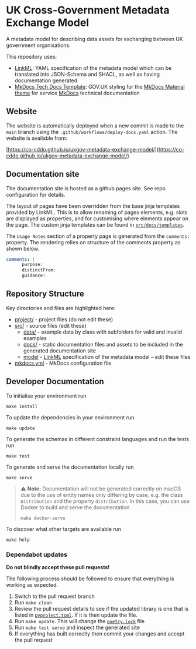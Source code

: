 # UK Cross-Government Metadata Exchange Model

A metadata model for describing data assets for exchanging between UK government organisations.

This repository uses:
- [LinkML](https://linkml.io/linkml/): YAML  specification of the metadata model which can be translated into JSON-Schema and SHACL, as well as having documentation generated
- [MkDocs Tech Docs Template](https://ministryofjustice.github.io/mkdocs-tech-docs-template/): GOV.UK styling for the [MkDocs Material theme](https://squidfunk.github.io/mkdocs-material/) for service [MkDocs](https://www.mkdocs.org/) technical documentation

## Website

The website is automatically deployed when a new commit is made to the `main` branch using the `.github/workflows/deploy-docs.yaml` action. The website is available from:

[https://co-cddo.github.io/ukgov-metadata-exchange-model/](https://co-cddo.github.io/ukgov-metadata-exchange-model/)

## Documentation site

The documentation site is hosted as a github pages site. See repo configuration for details.

The layout of pages have been overridden from the base jinja templates provided by LinkML. This is to allow renaming of pages elements, e.g. slots are displayed as properties, and for customising where elements appear on the page. The custom jinja templates can be found in [`src/docs/templates`](/src/docs/templates/).

The `Usage Notes` section of a property page is generated from the `comments:` property. The rendering relies on structure of the comments property as shown below.

```yaml
comments: |
      purpose:
      distinctFrom:
      guidance:
```

## Repository Structure

Key directories and files are highlighted here:

* [project/](project/) - project files (do not edit these)
* [src/](src/) - source files (edit these)
  * [data/](src/data/) - example data by class with subfolders for valid and invalid examples
  * [docs/](src/docs/) - static documentation files and assets to be included in the generated documentation site
  * [model](src/model/) - [LinkML](https://linkml.io) specification of the metadata model – edit these files
* [mkdocs.yml](mkdocs.yml) - MkDocs configuration file


## Developer Documentation

To initialise your environment run
```shell
make install
```

To update the dependencies in your environment run
```shell
make update
```

To generate the schemas in different constraint languages and run the tests run
```shell
make test
```

To generate and serve the documentation locally run
```shell
make serve
```

> :warning: **Note:** Documentation will not be generated correctly on macOS due to the use of entity names only differing by case, e.g. the class `Distribution` and the property `distribution`. In this case, you can use Docker to build and serve the documentation
> ```shell
> make docker-serve
> ```

To discover what other targets are available run
```shell
make help
```

### Dependabot updates

**Do not blindly accept these pull requests!**

The following process should be followed to ensure that everything is working as expected.

1. Switch to the pull request branch
2. Run `make clean`
3. Review the pull request details to see if the updated library is one that is listed in [`pyproject.toml`](pyproject.toml). If it is then update the file.
4. Run `make update`. This will change the [`poetry.lock`](poetry.lock) file
5. Run `make test serve` and inspect the generated site
6. If everything has built correctly then commit your changes and accept the pull request
